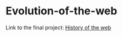 # Evolution-of-the-web

Link to the final project: [History of the web](https://kmohamedalie.github.io/DTM-Evolution_of_the-web/)
